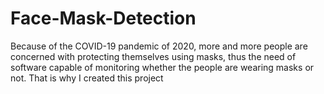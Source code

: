 # Face-Mask-Detection
Because of the COVID-19 pandemic of 2020, more and more people are concerned with protecting themselves using masks, thus the need of software capable of monitoring whether the people are wearing masks or not. That is why I created this project
